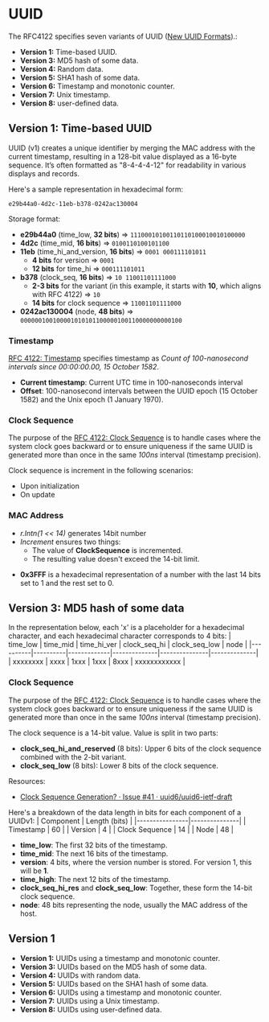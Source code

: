# UUID

The RFC4122 specifies seven variants of UUID ([New UUID Formats](https://uuid6.github.io/uuid6-ietf-draft/)).:
* **Version 1:** Time-based UUID.
* **Version 3:** MD5 hash of some data.
* **Version 4:** Random data.
* **Version 5:** SHA1 hash of some data.
* **Version 6:** Timestamp and monotonic counter.
* **Version 7:** Unix timestamp.
* **Version 8:** user-defined data.

## Version 1: Time-based UUID
UUID (v1) creates a unique identifier by merging the MAC address with the current timestamp, resulting in a 128-bit value displayed as a 16-byte sequence. It’s often formatted as "8-4-4-4-12" for readability in various displays and records.

Here's a sample representation in hexadecimal form:

```
e29b44a0-4d2c-11eb-b378-0242ac130004
```

Storage format:
* **e29b44a0** (time_low, **32 bits**) => `11100010100110110100010010100000`
* **4d2c** (time_mid, **16 bits**) => `0100110100101100`
* **11eb** (time_hi_and_version, **16 bits**) => `0001 000111101011`
  * **4 bits** for version => `0001`
  * **12 bits** for time_hi => `000111101011`
* **b378** (clock_seq, **16 bits**) => `10 11001101111000`
  * **2-3 bits** for the variant (in this example, it starts with **10**, which aligns with RFC 4122) => `10`
  * **14 bits** for clock sequence => `11001101111000`
* **0242ac130004** (node, **48 bits**) => `000000100100001010101100000100110000000000100`

### Timestamp
[RFC 4122: Timestamp](https://www.rfc-editor.org/rfc/rfc4122#section-4.1.4) specifies timestamp as *Count of 100-nanosecond intervals since 00:00:00.00, 15 October 1582*. 
* **Current timestamp**: Current UTC time in 100-nanoseconds interval 
* **Offset**: 100-nanosecond intervals between the UUID epoch (15 October 1582) and the Unix epoch (1 January 1970).

### Clock Sequence
The purpose of the [RFC 4122: Clock Sequence](https://www.rfc-editor.org/rfc/rfc4122#section-4.1.5) is to handle cases where the system clock goes backward or to ensure uniqueness if the same UUID is generated more than once in the same *100ns* interval (timestamp precision).

Clock sequence is increment in the following scenarios:
- Upon initialization
- On update

### MAC Address
- *r.Intn(1 << 14)* generates 14bit number
- *Increment* ensures two things:
  * The value of **ClockSequence** is incremented.
  * The resulting value doesn't exceed the 14-bit limit.
* **0x3FFF** is a hexadecimal representation of a number with the last 14 bits set to 1 and the rest set to 0. 

## Version 3: MD5 hash of some data

In the representation below, each 'x' is a placeholder for a hexadecimal character, and each hexadecimal character corresponds to 4 bits:
| time_low | time_mid | time_hi_ver | clock_seq_hi | clock_seq_low | node         |
|----------|----------|-------------|--------------|---------------|--------------|
| xxxxxxxx | xxxx     | 1xxx        | 1xxx         | 8xxx          | xxxxxxxxxxxx |

### Clock Sequence

The purpose of the [RFC 4122: Clock Sequence](https://www.rfc-editor.org/rfc/rfc4122#section-4.1.5) is to handle cases where the system clock goes backward or to ensure uniqueness if the same UUID is generated more than once in the same *100ns* interval (timestamp precision).

The clock sequence is a 14-bit value. Value is split in two parts:
* **clock_seq_hi_and_reserved** (8 bits): Upper 6 bits of the clock sequence combined with the 2-bit variant.
* **clock_seq_low** (8 bits): Lower 8 bits of the clock sequence.

Resources:
- [Clock Sequence Generation? · Issue \#41 · uuid6/uuid6-ietf-draft](https://github.com/uuid6/uuid6-ietf-draft/issues/41)

Here's a breakdown of the data length in bits for each component of a UUIDv1:
| Component      | Length (bits) |
|----------------|---------------|
| Timestamp      | 60            |
| Version        | 4             |
| Clock Sequence | 14            |
| Node           | 48            |
* **time_low**: The first 32 bits of the timestamp.
* **time_mid**: The next 16 bits of the timestamp.
* **version**: 4 bits, where the version number is stored. For version 1, this will be **1**.
* **time_high**: The next 12 bits of the timestamp.
* **clock_seq_hi_res** and **clock_seq_low**: Together, these form the 14-bit clock sequence.
* **node**: 48 bits representing the node, usually the MAC address of the host.
## Version 1

* **Version 1:** UUIDs using a timestamp and monotonic counter.
* **Version 3:** UUIDs based on the MD5 hash of some data.
* **Version 4:** UUIDs with random data.
* **Version 5:** UUIDs based on the SHA1 hash of some data.
* **Version 6:** UUIDs using a timestamp and monotonic counter.
* **Version 7:** UUIDs using a Unix timestamp.
* **Version 8:** UUIDs using user-defined data.
